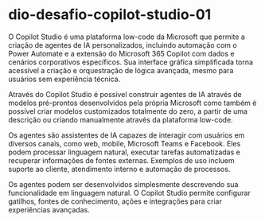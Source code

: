 # dio-desafio-copilot-studio-01

O Copilot Studio é uma plataforma low-code da Microsoft que permite a criação de agentes de IA personalizados, incluindo automação com o Power Automate e a extensão do Microsoft 365 Copilot com dados e cenários corporativos específicos. Sua interface gráfica simplificada torna acessível a criação e orquestração de lógica avançada, mesmo para usuários sem experiência técnica.

Através do Copilot Studio é possível construir agentes de IA através de modelos pré-prontos desenvolvidos pela própria Microsoft como também é possível criar modelos customizados totalmente do zero, a partir de uma descrição ou criando manualmente através da plataforma low-code.

Os agentes são assistentes de IA capazes de interagir com usuários em diversos canais, como web, mobile, Microsoft Teams e Facebook. Eles podem processar linguagem natural, executar tarefas automatizadas e recuperar informações de fontes externas. Exemplos de uso incluem suporte ao cliente, atendimento interno e automação de processos.

Os agentes podem ser desenvolvidos simplesmente descrevendo sua funcionalidade em linguagem natural. O Copilot Studio permite configurar gatilhos, fontes de conhecimento, ações e integrações para criar experiências avançadas.
